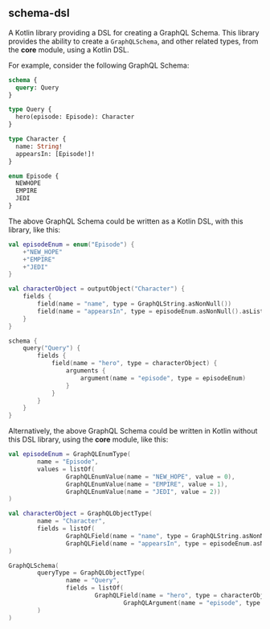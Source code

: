 ## schema-dsl

A Kotlin library providing a DSL for creating a GraphQL Schema. This library provides the ability to create a `GraphQLSchema`, and other related types, from the **core** module, using a Kotlin DSL.

For example, consider the following GraphQL Schema:

```graphql
schema {
  query: Query
}

type Query {
  hero(episode: Episode): Character
}

type Character {
  name: String!
  appearsIn: [Episode!]!
}

enum Episode {
  NEWHOPE
  EMPIRE
  JEDI
}
```

The above GraphQL Schema could be written as a Kotlin DSL, with this library, like this:

```kotlin
val episodeEnum = enum("Episode") {
    +"NEW_HOPE"
    +"EMPIRE"
    +"JEDI"
}

val characterObject = outputObject("Character") {
    fields {
        field(name = "name", type = GraphQLString.asNonNull())
        field(name = "appearsIn", type = episodeEnum.asNonNull().asList().asNonNull())
    }
}

schema {
    query("Query") {
        fields {
            field(name = "hero", type = characterObject) {
                arguments {
                    argument(name = "episode", type = episodeEnum)
                }
            }
        }
    }
}
```

Alternatively, the above GraphQL Schema could be written in Kotlin without this DSL library, using the **core** module, like this:

```kotlin
val episodeEnum = GraphQLEnumType(
        name = "Episode",
        values = listOf(
                GraphQLEnumValue(name = "NEW_HOPE", value = 0),
                GraphQLEnumValue(name = "EMPIRE", value = 1),
                GraphQLEnumValue(name = "JEDI", value = 2))
)

val characterObject = GraphQLObjectType(
        name = "Character",
        fields = listOf(
                GraphQLField(name = "name", type = GraphQLString.asNonNull()),
                GraphQLField(name = "appearsIn", type = episodeEnum.asNonNull().asList().asNonNull()))
)

GraphQLSchema(
        queryType = GraphQLObjectType(
                name = "Query",
                fields = listOf(
                        GraphQLField(name = "hero", type = characterObject, arguments = listOf(
                                GraphQLArgument(name = "episode", type = episodeEnum))))
        )
)
```